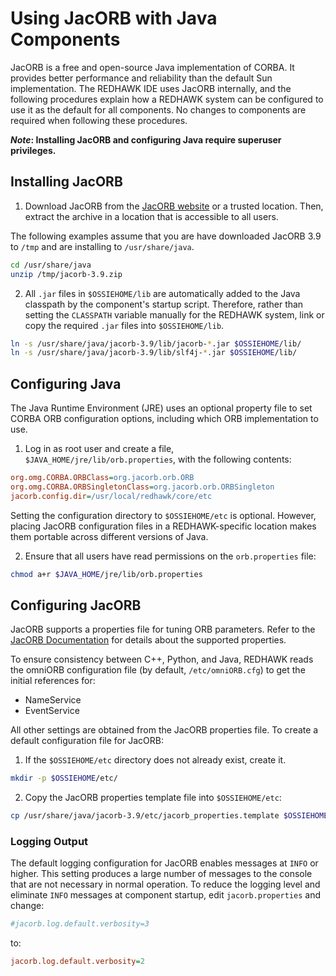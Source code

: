 # Using JacORB with Java Components

JacORB is a free and open-source Java implementation of CORBA.
It provides better performance and reliability than the default Sun implementation.
The REDHAWK IDE uses JacORB internally, and the following procedures explain how a REDHAWK system can be configured to use it as the default for all components.
No changes to components are required when following these procedures.

**_Note_: Installing JacORB and configuring Java require superuser privileges.**

## Installing JacORB

1. Download JacORB from the [JacORB website](https://www.jacorb.org) or a trusted location.
Then, extract the archive in a location that is accessible to all users.

The following examples assume that you are have downloaded JacORB 3.9 to `/tmp` and are installing to `/usr/share/java`.

```sh
cd /usr/share/java
unzip /tmp/jacorb-3.9.zip
```

2. All `.jar` files in `$OSSIEHOME/lib` are automatically added to the Java classpath by the component's startup script. Therefore, rather than setting the `CLASSPATH` variable manually for the REDHAWK system, link or copy the required `.jar` files into `$OSSIEHOME/lib`.

```sh
ln -s /usr/share/java/jacorb-3.9/lib/jacorb-*.jar $OSSIEHOME/lib/
ln -s /usr/share/java/jacorb-3.9/lib/slf4j-*.jar $OSSIEHOME/lib/
```

## Configuring Java

The Java Runtime Environment (JRE) uses an optional property file to set CORBA ORB configuration options, including which ORB implementation to use.

1. Log in as root user and create a file, `$JAVA_HOME/jre/lib/orb.properties`, with the following contents:

```ini
org.omg.CORBA.ORBClass=org.jacorb.orb.ORB
org.omg.CORBA.ORBSingletonClass=org.jacorb.orb.ORBSingleton
jacorb.config.dir=/usr/local/redhawk/core/etc
```

Setting the configuration directory to `$OSSIEHOME/etc` is optional.
However, placing JacORB configuration files in a REDHAWK-specific location makes them portable across different versions of Java.

2. Ensure that all users have read permissions on the `orb.properties` file:

```sh
chmod a+r $JAVA_HOME/jre/lib/orb.properties
```

## Configuring JacORB

JacORB supports a properties file for tuning ORB parameters.
Refer to the [JacORB Documentation](https://www.jacorb.org/documentation.html) for details about the supported properties.

To ensure consistency between C++, Python, and Java, REDHAWK reads the omniORB configuration file (by default, `/etc/omniORB.cfg`) to get the initial references for:

* NameService
* EventService

All other settings are obtained from the JacORB properties file. To create a default configuration file for JacORB:

1. If the `$OSSIEHOME/etc` directory does not already exist, create it.

```sh
mkdir -p $OSSIEHOME/etc/
```

2. Copy the JacORB properties template file into `$OSSIEHOME/etc`:

```sh
cp /usr/share/java/jacorb-3.9/etc/jacorb_properties.template $OSSIEHOME/etc/jacorb.properties
```

### Logging Output

The default logging configuration for JacORB enables messages at `INFO` or higher.
This setting produces a large number of messages to the console that are not necessary in normal operation.
To reduce the logging level and eliminate `INFO` messages at component startup, edit `jacorb.properties` and change:

```ini
#jacorb.log.default.verbosity=3
```

to:

```ini
jacorb.log.default.verbosity=2
```

